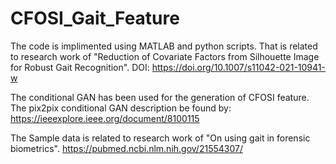 # CFOSI_Gait_Feature

The code is implimented using MATLAB and python scripts. That is related to research work of "Reduction of Covariate Factors from Silhouette Image for Robust Gait Recognition".
DOI: https://doi.org/10.1007/s11042-021-10941-w 

The conditional GAN has been used for the generation of CFOSI feature. The pix2pix conditional GAN description be found by: 
https://ieeexplore.ieee.org/document/8100115

The Sample data is related to research work of "On using gait in forensic biometrics".
https://pubmed.ncbi.nlm.nih.gov/21554307/
